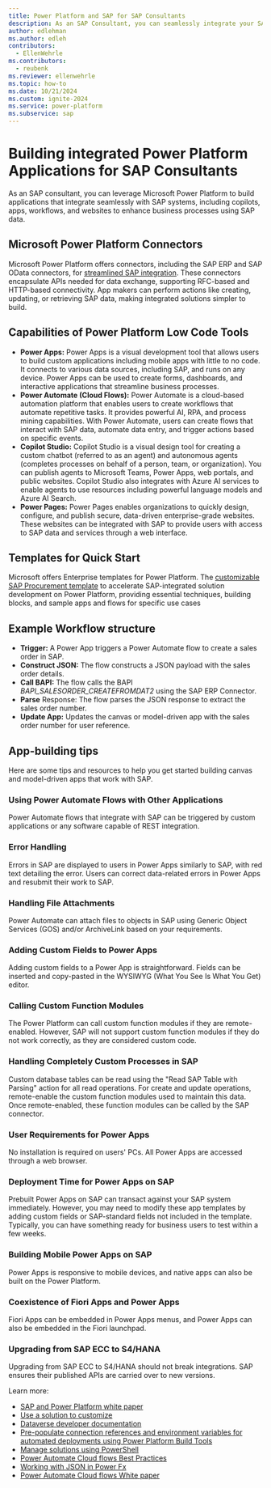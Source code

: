 ```yaml
---
title: Power Platform and SAP for SAP Consultants
description: As an SAP Consultant, you can seamlessly integrate your SAP systems in Power Platform applications. This guide describes key concepts to understand when integrating data from your SAP systems in Power Platform applications.
author: edlehman
ms.author: edleh
contributors:
  - EllenWehrle
ms.contributors:
  - reubenk
ms.reviewer: ellenwehrle
ms.topic: how-to
ms.date: 10/21/2024
ms.custom: ignite-2024
ms.service: power-platform
ms.subservice: sap
---
```

# Building integrated Power Platform Applications for SAP Consultants

As an SAP consultant, you can leverage Microsoft Power Platform to build applications that integrate seamlessly with SAP systems, including copilots, apps, workflows, and websites to enhance business processes using SAP data.

## Microsoft Power Platform Connectors

Microsoft Power Platform offers connectors, including the SAP ERP and SAP OData connectors, for [streamlined SAP integration](../explore//power-platform-and-SAP-integration.md). These connectors encapsulate APIs needed for data exchange, supporting RFC-based and HTTP-based connectivity. App makers can perform actions like creating, updating, or retrieving SAP data, making integrated solutions simpler to build.

## Capabilities of Power Platform Low Code Tools

- **Power Apps:** Power Apps is a visual development tool that allows users to build custom applications including mobile apps with little to no code. It connects to various data sources, including SAP, and runs on any device. Power Apps can be used to create forms, dashboards, and interactive applications that streamline business processes.
- **Power Automate (Cloud Flows):** Power Automate is a cloud-based automation platform that enables users to create workflows that automate repetitive tasks. It provides powerful AI, RPA, and process mining capabilities. With Power Automate, users can create flows that interact with SAP data, automate data entry, and trigger actions based on specific events.
- **Copilot Studio:** Copilot Studio is a visual design tool for creating a custom chatbot (referred to as an agent) and autonomous agents (completes processes on behalf of a person, team, or organization). You can publish agents to Microsoft Teams, Power Apps, web portals, and public websites. Copilot Studio also integrates with Azure AI services to enable agents to use resources including powerful language models and Azure AI Search.
- **Power Pages:** Power Pages enables organizations to quickly design, configure, and publish secure, data-driven enterprise-grade websites. These websites can be integrated with SAP to provide users with access to SAP data and services through a web interface.

## Templates for Quick Start

Microsoft offers Enterprise templates for Power Platform. The [customizable SAP Procurement template](/power-platform/enterprise-templates/finance/sap-procurement/administer/get-started) to accelerate SAP-integrated solution development on Power Platform, providing essential techniques, building blocks, and sample apps and flows for specific use cases

## Example Workflow structure

- **Trigger:** A Power App triggers a Power Automate flow to create a sales order in SAP.
- **Construct JSON:** The flow constructs a JSON payload with the sales order details.
- **Call BAPI:** The flow calls the BAPI *BAPI_SALESORDER_CREATEFROMDAT2* using the SAP ERP Connector.
- **Parse** Response: The flow parses the JSON response to extract the sales order number.
- **Update App:** Updates the canvas or model-driven app with the sales order number for user reference.

## App-building tips

Here are some tips and resources to help you get started building canvas and model-driven apps that work with SAP.

### Using Power Automate Flows with Other Applications

Power Automate flows that integrate with SAP can be triggered by custom applications or any software capable of REST integration.

### Error Handling

Errors in SAP are displayed to users in Power Apps similarly to SAP, with red text detailing the error. Users can correct data-related errors in Power Apps and resubmit their work to SAP.

### Handling File Attachments

Power Automate can attach files to objects in SAP using Generic Object Services (GOS) and/or ArchiveLink based on your requirements.

### Adding Custom Fields to Power Apps

Adding custom fields to a Power App is straightforward. Fields can be inserted and copy-pasted in the WYSIWYG (What You See Is What You Get) editor.

### Calling Custom Function Modules

The Power Platform can call custom function modules if they are remote-enabled. However, SAP will not support custom function modules if they do not work correctly, as they are considered custom code.

### Handling Completely Custom Processes in SAP

Custom database tables can be read using the "Read SAP Table with Parsing" action for all read operations. For create and update operations, remote-enable the custom function modules used to maintain this data. Once remote-enabled, these function modules can be called by the SAP connector.

### User Requirements for Power Apps

No installation is required on users' PCs. All Power Apps are accessed through a web browser.

### Deployment Time for Power Apps on SAP

Prebuilt Power Apps on SAP can transact against your SAP system immediately. However, you may need to modify these app templates by adding custom fields or SAP-standard fields not included in the template. Typically, you can have something ready for business users to test within a few weeks.

### Building Mobile Power Apps on SAP

Power Apps is responsive to mobile devices, and native apps can also be built on the Power Platform.

### Coexistence of Fiori Apps and Power Apps

Fiori Apps can be embedded in Power Apps menus, and Power Apps can also be embedded in the Fiori launchpad.

### Upgrading from SAP ECC to S4/HANA

Upgrading from SAP ECC to S4/HANA should not break integrations. SAP ensures their published APIs are carried over to new versions.

Learn more:

- [SAP and Power Platform white paper](https://go.microsoft.com/fwlink/?linkid=2294900)
- [Use a solution to customize](/power-platform/alm/use-solutions-for-your-customizations)
- [Dataverse developer documentation](/power-apps/developer/data-platform/)
- [Pre-populate connection references and environment variables for automated deployments using Power Platform Build Tools](/power-platform/alm/conn-ref-env-variables-build-tools)
- [Manage solutions using PowerShell](/power-platform/alm/powershell-api)
- [Power Automate Cloud flows Best Practices](https://lnkd.in/guhjGaVG)
- [Working with JSON in Power Fx](/power-platform/power-fx/working-with-json)
- [Power Automate Cloud flows White paper](https://lnkd.in/guhjGaVG)

